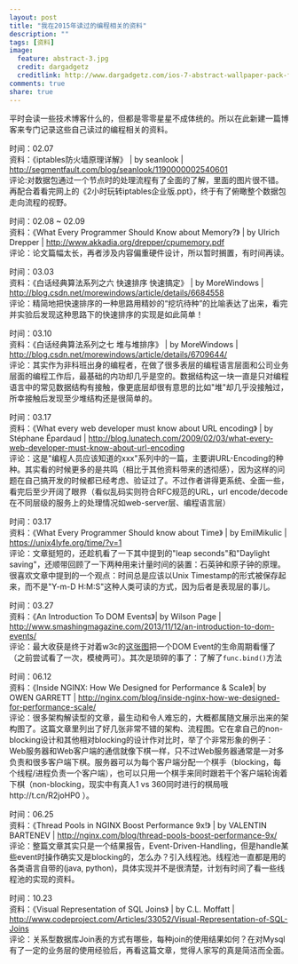 ```yaml
---
layout: post
title: "我在2015年读过的编程相关的资料"
description: ""
tags: [资料]
image:
  feature: abstract-3.jpg
  credit: dargadgetz
  creditlink: http://www.dargadgetz.com/ios-7-abstract-wallpaper-pack-for-iphone-5-and-ipod-touch-retina/
comments: true
share: true
---
```


平时会读一些技术博客什么的，但都是零零星星不成体统的。所以在此新建一篇博客来专门记录这些自己读过的编程相关的资料。

<!--more-->

时间：02.07  
资料：《iptables防火墙原理详解》 | by seanlook | http://segmentfault.com/blog/seanlook/1190000002540601  
评论:对数据包通过一个节点时的处理流程有了全面的了解，里面的图片很不错。再配合着看完网上的《2小时玩转iptables企业版.ppt》，终于有了俯瞰整个数据包走向流程的视野。

时间：02.08 ~ 02.09   
资料：《What Every Programmer Should Know about Memory?》 | by Ulrich Drepper | http://www.akkadia.org/drepper/cpumemory.pdf  
评论：论文篇幅太长，再者涉及内容偏重硬件设计，所以暂时搁置，有时间再读。

时间：03.03  
资料：《白话经典算法系列之六 快速排序 快速搞定》 | by MoreWindows | http://blog.csdn.net/morewindows/article/details/6684558  
评论：精简地把快速排序的一种思路用精妙的“挖坑待种”的比喻表达了出来，看完并实验后发现这种思路下的快速排序的实现是如此简单！

时间：03.10  
资料：《白话经典算法系列之七 堆与堆排序》 | by MoreWindows | http://blog.csdn.net/morewindows/article/details/6709644/  
评论：其实作为非科班出身的编程者，在做了很多表层的编程语言层面和公司业务层面的编程工作后，最基础的内功却几乎是空的。数据结构这一块一直是只对编程语言中的常见数据结构有接触，像更底层却很有意思的比如"堆"却几乎没接触过，所幸接触后发现至少堆结构还是很简单的。

时间：03.17  
资料：《What every web developer must know about URL encoding》 | by Stéphane Épardaud | http://blog.lunatech.com/2009/02/03/what-every-web-developer-must-know-about-url-encoding  
评论：这是"编程人员应该知道的xxx"系列中的一篇，主要讲URL-Encoding的种种。其实看的时候更多的是共鸣（相比于其他资料带来的透彻感），因为这样的问题在自己搞开发的时候都已经考虑、验证过了。不过作者讲得更系统、全面一些，看完后至少开阔了眼界（看似乱码实则符合RFC规范的URL，url encode/decode在不同层级的服务上的处理情况如web-server层、编程语言层）

时间：03.17  
资料：《What Every Programmer Should know about Time》 | by EmilMikulic | https://unix4lyfe.org/time/?v=1   
评论：文章挺短的，还趁机看了一下其中提到的"leap seconds"和"Daylight saving"，还顺带回顾了一下两种用来计量时间的装置：石英钟和原子钟的原理。很喜欢文章中提到的一个观点：时间总是应该以Unix Timestamp的形式被保存起来，而不是"Y-m-D H:M:S"这种人类可读的方式，因为后者是表现层的事儿。

时间：03.27  
资料：《An Introduction To DOM Events》| by Wilson Page | http://www.smashingmagazine.com/2013/11/12/an-introduction-to-dom-events/  
评论：最大收获是终于对着w3c的[这张图](http://www.w3.org/TR/DOM-Level-3-Events/eventflow.svg)把一个DOM Event的生命周期看懂了（之前尝试看了一次，模棱两可）。其次是琐碎的事了：了解了`func.bind()`方法

时间：06.12  
资料：《Inside NGINX: How We Designed for Performance & Scale》| by OWEN GARRETT | http://nginx.com/blog/inside-nginx-how-we-designed-for-performance-scale/    
评论：很多架构解读型的文章，最生动和令人难忘的，大概都属随文展示出来的架构图了。这篇文章里列出了好几张非常不错的架构、流程图。它在拿自己的non-blocking设计和其他相对blocking的设计作对比时，举了个非常形象的例子：Web服务器和Web客户端的通信就像下棋一样，只不过Web服务器通常是一对多负责和很多客户端下棋。服务器可以为每个客户端分配一个棋手（blocking，每个线程/进程负责一个客户端），也可以只用一个棋手来同时跟若干个客户端轮询着下棋（non-blocking，现实中有真人1 vs 360同时进行的棋局哦http://t.cn/R2joHP0 ）。

时间：06.25    
资料：《Thread Pools in NGINX Boost Performance 9x!》 | by VALENTIN BARTENEV | http://nginx.com/blog/thread-pools-boost-performance-9x/    
评论：整篇文章其实只是一个结果报告，Event-Driven-Handling，但是handle某些event时操作确实又是blocking的，怎么办？引入线程池。线程池一直都是用的各类语言自带的(java, python)，具体实现并不是很清楚，计划有时间了看一些线程池的实现的资料。

时间：10.23  
资料：《Visual Representation of SQL Joins》 | by C.L. Moffatt | http://www.codeproject.com/Articles/33052/Visual-Representation-of-SQL-Joins  
评论：关系型数据库Join表的方式有哪些，每种join的使用结果如何？在对Mysql有了一定的业务层的使用经验后，再看这篇文章，觉得人家写的真是简洁而全面。
